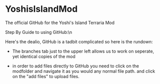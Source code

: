# YoshisIslandMod
The official GitHub for the Yoshi's Island Terraria Mod


Step By Guide to using GitHub:\n

Here's the dealio, GitHub is a tadbit complicated so here is the rundown:

- The branches tab just to the upper left allows us to work on seperate, yet identical copies of the mod

- in order to add files directly to GitHub you need to click on the modfolder and navigate it as you would
  any normal file path. and click on the "add files" to upload files.
  
